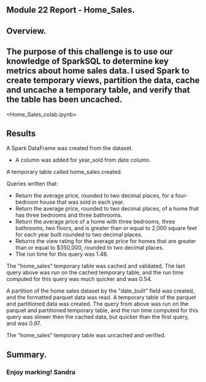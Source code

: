 ## Module 22 Report - Home_Sales.

## Overview.

## The purpose of this challenge is to use our knowledge of SparkSQL to determine key metrics about home sales data. I used Spark to create temporary views, partition the data, cache and uncache a temporary table, and verify that the table has been uncached.

<Home_Sales_colab.ipynb> 

## Results

A Spark DataFrame was created from the dataset. 
 - A column was added for year_sold from date column.

A temporary table called home_sales created.

Queries written that:
 - Return the average price, rounded to two decimal places, for a four-bedroom house that was sold in each year.
 - Return the average price, rounded to two decimal places, of a home that has three bedrooms and three bathrooms. 
 - Return the average price of a home with three bedrooms, three bathrooms, two floors, and is greater than or equal to 2,000 square feet for each year built rounded to two decimal places.
 - Returns the view rating for the average price for homes that are greater than or equal to $350,000, rounded to two decimal places. 
 - The run time for this query was 1.48.

The "home_sales" temporary table was cached and validated. 
The last query above was run on the cached temporary table, and the run time computed for this query was much quicker and was 0.54.

A partition of the home sales dataset by the "date_built" field was created, and the formatted parquet data was read.
A temporary table of the parquet and partitioned data was created.
The query from above was run on the parquet and partitioned temporary table, and the run time computed for this query was slower then the cached data, but quicker than the first query, and was 0.97.

The "home_sales" temporary table was uncached and verified.

## Summary.


### Enjoy marking! Sandra